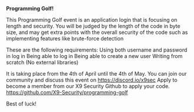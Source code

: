 **Programming Golf!**

This Programming Golf event is an application login that is focusing on length and security.
You will be judged by the length of the code in byte size, and may get extra points with the overall security of the code such as implementing features like brute-force detection

These are the following requirements:
Using both username and password in log in
Being able to log in
Being able to create a new user
Writing from scratch (No external libraries)

It is taking place from the 4th of April until the 4th of May. You can join our community and discuss this event on https://discord.io/x9sec
Apply to become a member from our X9 Security Github to apply your code. https://github.com/X9-Security/programming-golf

Best of luck!
